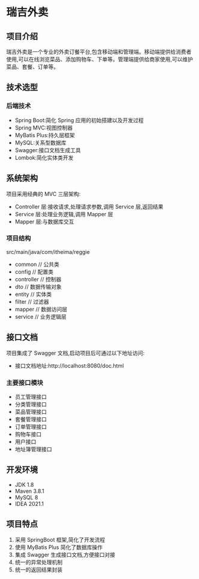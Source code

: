 # 瑞吉外卖

## 项目介绍

瑞吉外卖是一个专业的外卖订餐平台,包含移动端和管理端。移动端提供给消费者使用,可以在线浏览菜品、添加购物车、下单等。管理端提供给商家使用,可以维护菜品、套餐、订单等。

## 技术选型

### 后端技术

- Spring Boot:简化 Spring 应用的初始搭建以及开发过程
- Spring MVC:视图控制器
- MyBatis Plus:持久层框架
- MySQL:关系型数据库
- Swagger:接口文档生成工具
- Lombok:简化实体类开发

## 系统架构

项目采用经典的 MVC 三层架构:

- Controller 层:接收请求,处理请求参数,调用 Service 层,返回结果
- Service 层:处理业务逻辑,调用 Mapper 层
- Mapper 层:与数据库交互

### 项目结构

src/main/java/com/itheima/reggie

- common // 公共类
- config // 配置类
- controller // 控制器
- dto // 数据传输对象
- entity // 实体类
- filter // 过滤器
- mapper // 数据访问层
- service // 业务逻辑层

## 接口文档

项目集成了 Swagger 文档,启动项目后可通过以下地址访问:

- 接口文档地址:http://localhost:8080/doc.html

### 主要接口模块

- 员工管理接口
- 分类管理接口
- 菜品管理接口
- 套餐管理接口
- 订单管理接口
- 购物车接口
- 用户接口
- 地址簿管理接口

## 开发环境

- JDK 1.8
- Maven 3.8.1
- MySQL 8
- IDEA 2021.1

## 项目特点

1. 采用 SpringBoot 框架,简化了开发流程
2. 使用 MyBatis Plus 简化了数据库操作
3. 集成 Swagger 生成接口文档,方便接口对接
4. 统一的异常处理机制
5. 统一的返回结果封装
